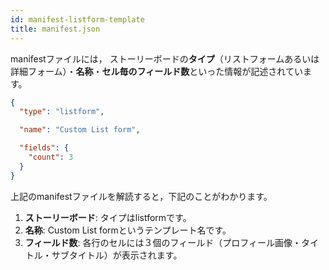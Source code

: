 ```yaml
---
id: manifest-listform-template
title: manifest.json
---
```


manifestファイルには， ストーリーボードの**タイプ**（リストフォームあるいは詳細フォーム）・**名称**・**セル毎のフィールド数**といった情報が記述されています。

```json
{
  "type": "listform",

  "name": "Custom List form",

  "fields": {
    "count": 3
  }
}

```

上記のmanifestファイルを解読すると，下記のことがわかります。

1. **ストーリーボード**: タイプはlistformです。
2. **名称**: Custom List formというテンプレート名です。
3. **フィールド数**: 各行のセルには３個のフィールド（プロフィール画像・タイトル・サブタイトル）が表示されます。